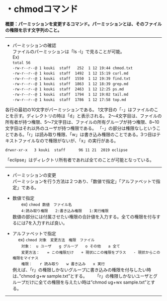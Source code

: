 # ・chmodコマンド  
**概要：パーミッションを変更するコマンド。パーミッションとは、そのファイルの権限を示す文字列のこと。**
***
* パーミッションの確認  
ファイルのパーミッションは「ls -l」で見ることが可能。  
Ex)  
`total 56`  
`-rw-r--r--@ 1 kouki  staff   252  1 12 19:44 chmod.txt`  
`-rw-r--r--@ 1 kouki  staff  1492  1 12 15:19 curl.md`  
`-rw-r--r--@ 1 kouki  staff  1550  1 12 19:39 find.txt`  
`-rw-r--r--@ 1 kouki  staff  1863  1 12 18:39 grep.md`  
`-rw-r--r--@ 1 kouki  staff  2463  1 12 12:25 ps.md`  
`-rw-r--r--@ 1 kouki  staff  1794  1 12 19:02 tail.md`  
`-rw-r--r--@ 1 kouki  staff  1786  1 12 17:58 top.md`     

 各行の最初の10文字がパーミッションである。
1文字目の「-」はファイルのことを示す。ディレクトリの時は「d」と表示される。
2〜4文字目は、ファイルの所有者が持つ権限、5〜7文字目は、ファイルの所有グループが持つ権限、8~10文字目はそれ以外のユーザが持つ権限である。
「-」の部分は権限なしということである。「r」は読み取り権限、「w」は書き込み権限のことである。3つ目はテキストファイルなので権限がないが、「x」の実行がある。

 `drwxr-xr-x   3 kouki  staff      96 11 21  2019 eclipse`

 「eclipse」はディレクトリ所有者であれば全てのことが可能となっている。
 ***


* パーミッションの変更  
パーミッションを行う方法は２つあり、「数値で指定」「アルファベットで指定」である。

 * 数値で指定  
　　ex)  `chmod 数値　ファイル名`  
　　`4:読み取り権限　　2:書き込み権限　　1:実行権限`  
   数値の部分には付属させたい権限の合計値を入力する。全ての権限を付与するには7を入力すれば良い。

 * アルファベットで指定  
　 ex) `chmod 対象　変更方法　権限　ファイル`  
　　`対象：　u ユーザ　　g グループ　　o その他　　a 全て`  
　　`変更方法：　　= この権限だけ　　+ 現状にこの権限をプラス　　- 現状からこの権限をマイナス`  
　　`権限：　　r 読み取り　　w 書き込み　　x 実行`  
例えば、「r」の権限しかないグループに書き込みの権限を付与したい時は、”chmod g+w sample.txt”とする。
　　「r」の権限しかないユーザとグループだけに全ての権限を与えたい時は”chmod ug+wx sample.txt”とする。
***
